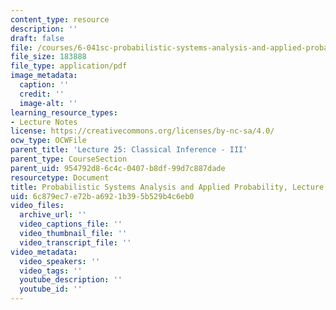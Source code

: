 ```yaml
---
content_type: resource
description: ''
draft: false
file: /courses/6-041sc-probabilistic-systems-analysis-and-applied-probability-fall-2013/6c879ec7e72ba6921b395b529b4c6eb0_MIT6_041SCF13_L25.pdf
file_size: 183888
file_type: application/pdf
image_metadata:
  caption: ''
  credit: ''
  image-alt: ''
learning_resource_types:
- Lecture Notes
license: https://creativecommons.org/licenses/by-nc-sa/4.0/
ocw_type: OCWFile
parent_title: 'Lecture 25: Classical Inference - III'
parent_type: CourseSection
parent_uid: 954792d8-6c4c-0407-b8df-99d7c887dade
resourcetype: Document
title: Probabilistic Systems Analysis and Applied Probability, Lecture 25
uid: 6c879ec7-e72b-a692-1b39-5b529b4c6eb0
video_files:
  archive_url: ''
  video_captions_file: ''
  video_thumbnail_file: ''
  video_transcript_file: ''
video_metadata:
  video_speakers: ''
  video_tags: ''
  youtube_description: ''
  youtube_id: ''
---
```

